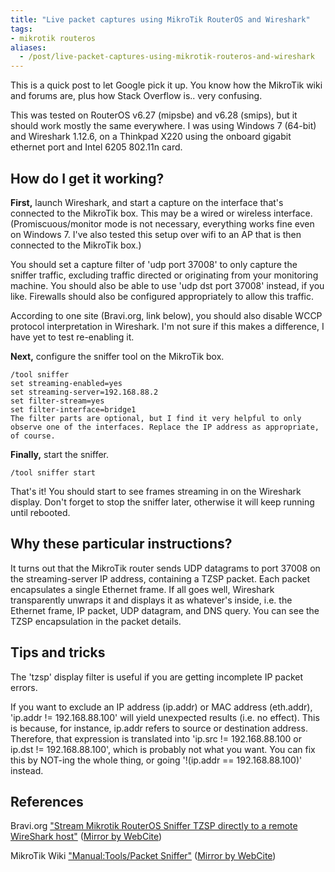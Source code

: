 ```yaml
---
title: "Live packet captures using MikroTik RouterOS and Wireshark"
tags:
- mikrotik routeros
aliases:
  - /post/live-packet-captures-using-mikrotik-routeros-and-wireshark
---
```


This is a quick post to let Google pick it up. You know how the MikroTik wiki and forums are, plus how Stack Overflow is.. very confusing.

This was tested on RouterOS v6.27 (mipsbe) and v6.28 (smips), but it should work mostly the same everywhere. I was using Windows 7 (64-bit) and Wireshark 1.12.6, on a Thinkpad X220 using the onboard gigabit ethernet port and Intel 6205 802.11n card.

## How do I get it working?
**First,** launch Wireshark, and start a capture on the interface that's connected to the MikroTik box. This may be a wired or wireless interface. (Promiscuous/monitor mode is not necessary, everything works fine even on Windows 7. I've also tested this setup over wifi to an AP that is then connected to the MikroTik box.)

You should set a capture filter of 'udp port 37008' to only capture the sniffer traffic, excluding traffic directed or originating from your monitoring machine. You should also be able to use 'udp dst port 37008' instead, if you like. Firewalls should also be configured appropriately to allow this traffic.

According to one site (Bravi.org, link below), you should also disable WCCP protocol interpretation in Wireshark. I'm not sure if this makes a difference, I have yet to test re-enabling it.

**Next,** configure the sniffer tool on the MikroTik box.

```
/tool sniffer
set streaming-enabled=yes
set streaming-server=192.168.88.2
set filter-stream=yes
set filter-interface=bridge1
The filter parts are optional, but I find it very helpful to only observe one of the interfaces. Replace the IP address as appropriate, of course.
```

**Finally,** start the sniffer.

```
/tool sniffer start
```

That's it! You should start to see frames streaming in on the Wireshark display. Don't forget to stop the sniffer later, otherwise it will keep running until rebooted.

## Why these particular instructions?
It turns out that the MikroTik router sends UDP datagrams to port 37008 on the streaming-server IP address, containing a TZSP packet. Each packet encapsulates a single Ethernet frame. If all goes well, Wireshark transparently unwraps it and displays it as whatever's inside, i.e. the Ethernet frame, IP packet, UDP datagram, and DNS query. You can see the TZSP encapsulation in the packet details.

## Tips and tricks
The 'tzsp' display filter is useful if you are getting incomplete IP packet errors.

If you want to exclude an IP address (ip.addr) or MAC address (eth.addr), 'ip.addr != 192.168.88.100' will yield unexpected results (i.e. no effect). This is because, for instance, ip.addr refers to source or destination address. Therefore, that expression is translated into 'ip.src != 192.168.88.100 or ip.dst != 192.168.88.100', which is probably not what you want. You can fix this by NOT-ing the whole thing, or going '!(ip.addr == 192.168.88.100)' instead.

## References
Bravi.org ["Stream Mikrotik RouterOS Sniffer TZSP directly to a remote WireShark host"](https://blog.bravi.org/?p=768) ([Mirror by WebCite](http://www.webcitation.org/6aI16Xs59))

MikroTik Wiki ["Manual:Tools/Packet Sniffer"](http://wiki.mikrotik.com/index.php?title=Manual:Tools/Packet_Sniffer&oldid=23105) ([Mirror by WebCite](http://www.webcitation.org/6aI1Vkzih))
